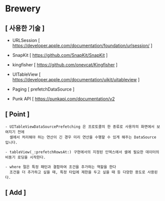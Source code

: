 # Brewery

## [ 사용한 기술 ]

  - URLSession [ https://developer.apple.com/documentation/foundation/urlsession/ ]

  - SnapKit [ https://github.com/SnapKit/SnapKit ]

  - kingfisher [ https://github.com/onevcat/Kingfisher ]

  - UITableView [ https://developer.apple.com/documentation/uikit/uitableview ] 

  - Paging [ prefetchDataSource ]

  - Punk API [ https://punkapi.com/documentation/v2 
  
  
  ## [ Point ] 

    - UITableViewDataSourcePrefetching 은 프로토콜의 한 종류로 사용자의 화면에서 보여지기 전에 
      셀에서 처리해야 하는 연산이 긴 경우 미리 연산을 수행할 수 있게 해주는 DataSource 입니다. 
    
    - tableView(_:prefetchRowsAt:) 구현에서의 지정된 인덱스에서 셀에 필요한 데이터의 비동기 로딩을 시작한다.
    
    - where 절은 특정 패턴과 결합하여 조건을 추가하는 역할을 한다
      조건을 더 추가하고 싶을 때, 특정 타입에 제한을 두고 싶을 때 등 다양한 용도로 사용된다.
  
  
  ## [ Add ] 
  


